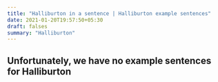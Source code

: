 ```yaml
---
title: "Halliburton in a sentence | Halliburton example sentences"
date: 2021-01-20T19:57:50+05:30
draft: falses
summary: "Halliburton"
---
```

## Unfortunately, we have no example sentences for Halliburton                 
